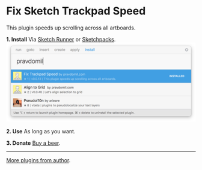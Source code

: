 # Fix Sketch Trackpad Speed
This plugin speeds up scrolling across all artboards.

**1. Install**
Via <a href="http://sketchrunner.com">Sketch Runner</a> or <a href="https://sketchpacks.com/pravdomil/FixSketchTrackpadSpeed">Sketchpacks</a>.
<img src="runner.png">

**2. Use**
As long as you want.

**3. Donate**
<a href="https://www.paypal.com/cgi-bin/webscr?cmd=_s-xclick&hosted_button_id=BCL2X3AFQBAP2&item_name=FixSketchTrackpadSpeed%20Beer">Buy a beer</a>.

----

[More plugins from author](https://pravdomil.com/#sketch).
